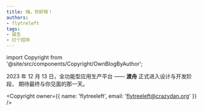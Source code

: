 ```yaml
---
title: 嗨，你好呀！
authors:
- flytreleft
tags:
- 诞生
- 打个招呼
---
```


import Copyright from '@site/src/components/Copyright/OwnBlogByAuthor';


2023 年 12 月 13 日，全功能型应用生产平台 —— **渡舟** 正式进入设计与开发阶段，
期待最终与你见面的那一天。


<Copyright
  owner={{
    name: 'flytreeleft', email: 'flytreeleft@crazydan.org'
  }}
/>
